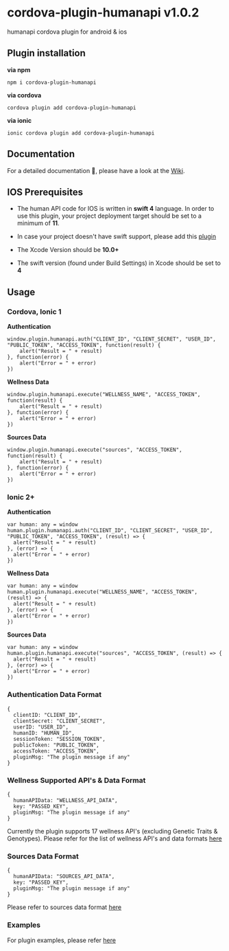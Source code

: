 # cordova-plugin-humanapi v1.0.2
humanapi cordova plugin for android & ios

<b><h2>Plugin installation</h2></b>

<b>via npm</b> 

    npm i cordova-plugin-humanapi

<b>via cordova</b>

    cordova plugin add cordova-plugin-humanapi

<b>via ionic</b>

    ionic cordova plugin add cordova-plugin-humanapi

<b><h2>Documentation</h2></b>

For a detailed documentation 📔, please have a look at the [Wiki](https://github.com/vikramezhil/cordova-plugin-humanapi/wiki).

<b><h2>IOS Prerequisites</h2></b>

* The human API code for IOS is written in <b>swift 4</b> language. In order to use this plugin, your project deployment target should be set to a minimum of <b>11</b>.

* In case your project doesn't have swift support, please add this [plugin](https://github.com/akofman/cordova-plugin-add-swift-support)

* The Xcode Version should be <b>10.0+</b>

* The swift version (found under Build Settings) in Xcode should be set to <b>4</b>

<b><h2>Usage</h2></b>

<b><h3>Cordova, Ionic 1</h3></b>

<b>Authentication</b>

    window.plugin.humanapi.auth("CLIENT_ID", "CLIENT_SECRET", "USER_ID", "PUBLIC_TOKEN", "ACCESS_TOKEN", function(result) {
        alert("Result = " + result)
    }, function(error) {
        alert("Error = " + error)
    })

<b>Wellness Data</b>

    window.plugin.humanapi.execute("WELLNESS_NAME", "ACCESS_TOKEN", function(result) {
        alert("Result = " + result)
    }, function(error) {
        alert("Error = " + error)
    })

<b>Sources Data</b>

    window.plugin.humanapi.execute("sources", "ACCESS_TOKEN", function(result) {
        alert("Result = " + result)
    }, function(error) {
        alert("Error = " + error)
    })

<b><h3>Ionic 2+</h3></b>

<b>Authentication</b>

    var human: any = window
    human.plugin.humanapi.auth("CLIENT_ID", "CLIENT_SECRET", "USER_ID", "PUBLIC_TOKEN", "ACCESS_TOKEN", (result) => {
      alert("Result = " + result)
    }, (error) => {
      alert("Error = " + error)
    })

<b>Wellness Data</b>

    var human: any = window
    human.plugin.humanapi.execute("WELLNESS_NAME", "ACCESS_TOKEN", (result) => {
      alert("Result = " + result)
    }, (error) => {
      alert("Error = " + error)
    })
    
<b>Sources Data</b>

    var human: any = window
    human.plugin.humanapi.execute("sources", "ACCESS_TOKEN", (result) => {
      alert("Result = " + result)
    }, (error) => {
      alert("Error = " + error)
    })

<b><h3>Authentication Data Format</h3></b>

    {
      clientID: "CLIENT_ID",
      clientSecret: "CLIENT_SECRET",
      userID: "USER_ID",
      humanID: "HUMAN_ID",
      sessionToken: "SESSION_TOKEN",
      publicToken: "PUBLIC_TOKEN",
      accessToken: "ACCESS_TOKEN", 
      pluginMsg: "The plugin message if any"
    }

<b><h3>Wellness Supported API's & Data Format</h3></b>

    {
      humanAPIData: "WELLNESS_API_DATA",
      key: "PASSED_KEY",
      pluginMsg: "The plugin message if any"
    }

Currently the plugin supports 17 wellness API's (excluding Genetic Traits & Genotypes). Please refer for the list of wellness API's and data formats [here](https://reference.humanapi.co/v2.1/reference#wellness-api-introduction)

<b><h3>Sources Data Format</h3></b>

    {
      humanAPIData: "SOURCES_API_DATA",
      key: "PASSED_KEY",
      pluginMsg: "The plugin message if any"
    }

Please refer to sources data format [here](https://reference.humanapi.co/v2.1/reference#sources)

<b><h3>Examples</h3></b>

For plugin examples, please refer [here](https://github.com/vikramezhil/cordova-plugin-humanapi/wiki/6.-API-calls)